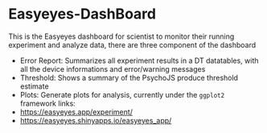 # Easyeyes-DashBoard
This is the Easyeyes dashboard for scientist to monitor their running experiment and analyze data,
there are three component of the dashboard
 - Error Report: Summarizes all experiment results in a DT datatables, with all the device informations and error/warning messages
 - Threshold: Shows a summary of the PsychoJS produce threshold estimate
 - Plots: Generate plots for analysis, currently under the `ggplot2` framework
links: 
 - https://easyeyes.app/experiment/ 
 - https://easyeyes.shinyapps.io/easyeyes_app/